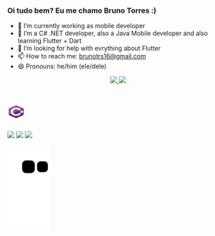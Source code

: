 ### Oi tudo bem? Eu me chamo Bruno Torres :)

- 🔭 I’m currently working as mobile developer
- 🌱 I’m a C# .NET developer, also a Java Mobile developer and also learning Flutter + Dart
- 🤔 I’m looking for help with evrything about Flutter
- 📫 How to reach me: brunotrs16@gmail.com
- 😄 Pronouns: he/him (ele/dele)

<div align="center">
  <a href="https://github.com/brwnitz">
  <img height="180em" src="https://github-readme-stats.vercel.app/api?username=brwnitz&show_icons=true&theme=dark&include_all_commits=true&count_private=true"/>
  <img height="180em" src="https://github-readme-stats.vercel.app/api/top-langs/?username=brwnitz&layout=compact&langs_count=7&theme=dark"/>
</div>
  
  ##
  
  <div style="display: inline_block"><br>
     <img align="center" alt="Bruno-Csharp" height="30" width="40" src="https://raw.githubusercontent.com/devicons/devicon/master/icons/csharp/csharp-original.svg">
  </div>
  
  ##
  
  <div> 
  <a href="https://instagram.com/brwnitz" target="_blank"><img src="https://img.shields.io/badge/-Instagram-%23E4405F?style=for-the-badge&logo=instagram&logoColor=white" target="_blank"></a>
 <a href="https://discord.gg/kvHZDTj9" target="_blank"><img src="https://img.shields.io/badge/Discord-7289DA?style=for-the-badge&logo=discord&logoColor=white" target="_blank"></a> 
  <a href = "mailto:brunotrs16@gmail.com"><img src="https://img.shields.io/badge/-Gmail-%23333?style=for-the-badge&logo=gmail&logoColor=white" target="_blank"></a>
   
 
  ![Snake animation](https://github.com/rafaballerini/rafaballerini/blob/output/github-contribution-grid-snake.svg)

